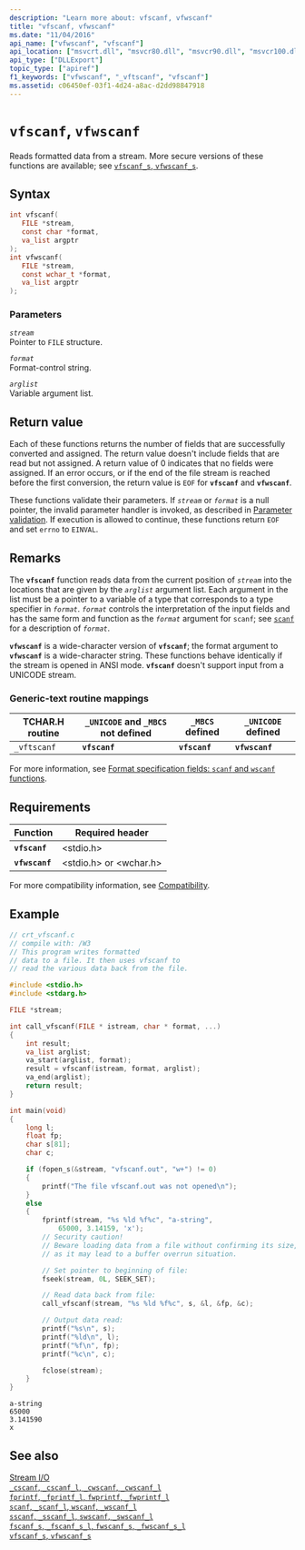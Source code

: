 ```yaml
---
description: "Learn more about: vfscanf, vfwscanf"
title: "vfscanf, vfwscanf"
ms.date: "11/04/2016"
api_name: ["vfwscanf", "vfscanf"]
api_location: ["msvcrt.dll", "msvcr80.dll", "msvcr90.dll", "msvcr100.dll", "msvcr100_clr0400.dll", "msvcr110.dll", "msvcr110_clr0400.dll", "msvcr120.dll", "msvcr120_clr0400.dll", "ucrtbase.dll"]
api_type: ["DLLExport"]
topic_type: ["apiref"]
f1_keywords: ["vfwscanf", "_vftscanf", "vfscanf"]
ms.assetid: c06450ef-03f1-4d24-a8ac-d2dd98847918
---
```

# `vfscanf`, `vfwscanf`

Reads formatted data from a stream. More secure versions of these functions are available; see [`vfscanf_s`, `vfwscanf_s`](vfscanf-s-vfwscanf-s.md).

## Syntax

```C
int vfscanf(
   FILE *stream,
   const char *format,
   va_list argptr
);
int vfwscanf(
   FILE *stream,
   const wchar_t *format,
   va_list argptr
);
```

### Parameters

*`stream`*\
Pointer to `FILE` structure.

*`format`*\
Format-control string.

*`arglist`*\
Variable argument list.

## Return value

Each of these functions returns the number of fields that are successfully converted and assigned. The return value doesn't include fields that are read but not assigned. A return value of 0 indicates that no fields were assigned. If an error occurs, or if the end of the file stream is reached before the first conversion, the return value is `EOF` for **`vfscanf`** and **`vfwscanf`**.

These functions validate their parameters. If *`stream`* or *`format`* is a null pointer, the invalid parameter handler is invoked, as described in [Parameter validation](../parameter-validation.md). If execution is allowed to continue, these functions return `EOF` and set `errno` to `EINVAL`.

## Remarks

The **`vfscanf`** function reads data from the current position of *`stream`* into the locations that are given by the *`arglist`* argument list. Each argument in the list must be a pointer to a variable of a type that corresponds to a type specifier in *`format`*. *`format`* controls the interpretation of the input fields and has the same form and function as the *`format`* argument for `scanf`; see [`scanf`](scanf-scanf-l-wscanf-wscanf-l.md) for a description of *`format`*.

**`vfwscanf`** is a wide-character version of **`vfscanf`**; the format argument to **`vfwscanf`** is a wide-character string. These functions behave identically if the stream is opened in ANSI mode. **`vfscanf`** doesn't support input from a UNICODE stream.

### Generic-text routine mappings

|TCHAR.H routine|`_UNICODE` and `_MBCS` not defined|`_MBCS` defined|`_UNICODE` defined|
|---------------------|------------------------------------|--------------------|-----------------------|
|`_vftscanf`|**`vfscanf`**|**`vfscanf`**|**`vfwscanf`**|

For more information, see [Format specification fields: `scanf` and `wscanf` functions](../format-specification-fields-scanf-and-wscanf-functions.md).

## Requirements

|Function|Required header|
|--------------|---------------------|
|**`vfscanf`**|\<stdio.h>|
|**`vfwscanf`**|\<stdio.h> or \<wchar.h>|

For more compatibility information, see [Compatibility](../compatibility.md).

## Example

```C
// crt_vfscanf.c
// compile with: /W3
// This program writes formatted
// data to a file. It then uses vfscanf to
// read the various data back from the file.

#include <stdio.h>
#include <stdarg.h>

FILE *stream;

int call_vfscanf(FILE * istream, char * format, ...)
{
    int result;
    va_list arglist;
    va_start(arglist, format);
    result = vfscanf(istream, format, arglist);
    va_end(arglist);
    return result;
}

int main(void)
{
    long l;
    float fp;
    char s[81];
    char c;

    if (fopen_s(&stream, "vfscanf.out", "w+") != 0)
    {
        printf("The file vfscanf.out was not opened\n");
    }
    else
    {
        fprintf(stream, "%s %ld %f%c", "a-string",
            65000, 3.14159, 'x');
        // Security caution!
        // Beware loading data from a file without confirming its size,
        // as it may lead to a buffer overrun situation.

        // Set pointer to beginning of file:
        fseek(stream, 0L, SEEK_SET);

        // Read data back from file:
        call_vfscanf(stream, "%s %ld %f%c", s, &l, &fp, &c);

        // Output data read:
        printf("%s\n", s);
        printf("%ld\n", l);
        printf("%f\n", fp);
        printf("%c\n", c);

        fclose(stream);
    }
}
```

```Output
a-string
65000
3.141590
x
```

## See also

[Stream I/O](../stream-i-o.md)\
[`_cscanf`, `_cscanf_l`, `_cwscanf`, `_cwscanf_l`](cscanf-cscanf-l-cwscanf-cwscanf-l.md)\
[`fprintf`, `_fprintf_l`, `fwprintf`, `_fwprintf_l`](fprintf-fprintf-l-fwprintf-fwprintf-l.md)\
[`scanf`, `_scanf_l`, `wscanf`, `_wscanf_l`](scanf-scanf-l-wscanf-wscanf-l.md)\
[`sscanf`, `_sscanf_l`, `swscanf`, `_swscanf_l`](sscanf-sscanf-l-swscanf-swscanf-l.md)\
[`fscanf_s`, `_fscanf_s_l`, `fwscanf_s`, `_fwscanf_s_l`](fscanf-s-fscanf-s-l-fwscanf-s-fwscanf-s-l.md)\
[`vfscanf_s`, `vfwscanf_s`](vfscanf-s-vfwscanf-s.md)
